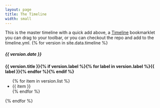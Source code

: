 ```yaml
---
layout: page
title: The Timeline
width: small
---
```


<div class="tm-timeline uk-margin-large-top">
    <p>This is the master timeline with a quick add above, a <a href="javascript:void(window.open('https://github.com/kinlane/timeline/issues/new?labels=timeline&title=%27+encodeURIComponent(document.title)+%27&body=%27+getSelection().toString()+%27%20~%20%27+encodeURIComponent(location.href)));">Timeline</a> bookmarklet you can drag to your toolbar, or you can checkout the repo and add to the timeline.yml</a>.
    {% for version in site.data.timeline %}
    <div class="tm-timeline-entry">
        <div class="tm-timeline-time">
            <h5>{{ version.date }}</h5>
        </div>
        <div class="tm-timeline-body">
            <h3 class="uk-flex uk-flex-middle" style="font-size: 14px;">{{ version.title }}{% if version.label %}{% for label in version.label %}<span class="uk-label uk-margin-small-left">{{ label }}</span>{% endfor %}{% endif %}</h3>
            <ul class="uk-list">
                {% for item in version.list %}
                <li>{{ item }}</li>
                {% endfor %}
            </ul>
        </div>
    </div>
    {% endfor %}
</div>

